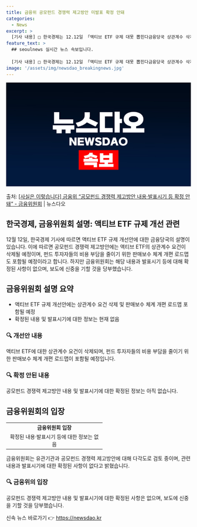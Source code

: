 ```yaml
---
title: 금융위 공모펀드 경쟁력 제고방안 미발표 확정 안돼
categories:
  - News
excerpt: >
  [기사 내용] □ 한국경제는 12.12일 「액티브 ETF 규제 대못 뽑힌다금융당국 상관계수 삭제」 제하의 기…
feature_text: >
  ## seoulnews 실시간 뉴스 속보입니다.

  [기사 내용] □ 한국경제는 12.12일 「액티브 ETF 규제 대못 뽑힌다금융당국 상관계수 삭제」 제하의 기…
image: '/assets/img/newsdao_breakingnews.jpg'
---
```


![뉴스다오 속보](/assets/img/newsdao_breakingnews.jpg)

<p>출처: <a href="https://newsdao.kr/2791" rel="dofollow">[사실은 이렇습니다] 금융위 “공모펀드 경쟁력 제고방안 내용·발표시기 등 확정 안돼” - 금융위원회</a> | 뉴스다오</p>

<h2>한국경제, 금융위원회 설명: 액티브 ETF 규제 개선 관련</h2>

<p data-ke-size="size16">12월 12일, 한국경제 기사에 따르면 액티브 ETF 규제 개선안에 대한 금융당국의 설명이 있습니다. 이에 따르면 공모펀드 경쟁력 제고방안에는 액티브 ETF의 상관계수 요건이 삭제될 예정이며, 펀드 투자자들의 비용 부담을 줄이기 위한 판매보수 체계 개편 로드맵도 포함될 예정이라고 합니다. 하지만 금융위원회는 해당 내용과 발표시기 등에 대해 확정된 사항이 없으며, 보도에 신중을 기할 것을 당부했습니다.</p>

<h2 data-ke-size="size26">금융위원회 설명 요약</h2>

<ul>
    <li>액티브 ETF 규제 개선안에는 상관계수 요건 삭제 및 판매보수 체계 개편 로드맵 포함될 예정</li>
    <li>확정된 내용 및 발표시기에 대한 정보는 현재 없음</li>
</ul>

<h3>🔍 개선안 내용</h3>
<p data-ke-size="size16">액티브 ETF에 대한 상관계수 요건이 삭제되며, 펀드 투자자들의 비용 부담을 줄이기 위한 판매보수 체계 개편 로드맵이 포함될 예정입니다.</p>

<h3>🔍 확정 안된 내용</h3>
<p data-ke-size="size16">공모펀드 경쟁력 제고방안 내용 및 발표시기에 대한 확정된 정보는 아직 없습니다.</p>

<h2 data-ke-size="size26">금융위원회의 입장</h2>

<table>
    <tr>
        <td style="text-align: center; width: 249px; height: 17px;"><b>금융위원회 입장</b></td>
    </tr>
    <tr>
        <td style="text-align: center; height: 17px;">확정된 내용·발표시기 등에 대한 정보는 없음</td>
    </tr>
</table>

<p data-ke-size="size16">금융위원회는 유관기관과 공모펀드 경쟁력 제고방안에 대해 다각도로 검토 중이며, 관련 내용과 발표시기에 대한 확정된 사항이 없다고 밝혔습니다.</p>

<h3>🔍 금융위의 입장</h3>
<p data-ke-size="size16">공모펀드 경쟁력 제고방안 내용 및 발표시기에 대한 확정된 사항은 없으며, 보도에 신중을 기할 것을 당부했습니다.</p> 

신속 뉴스 바로가기 👉 <a href="https://newsdao.kr" rel="dofollow">https://newsdao.kr</a>



